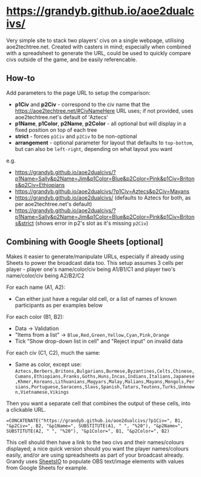 # https://grandyb.github.io/aoe2dualcivs/
Very simple site to stack two players' civs on a single webpage, utilising aoe2techtree.net.
Created with casters in mind; especially when combined with a spreadsheet to generate the URL, could be used to quickly compare civs outside of the game, and be easily referencable.

## How-to
Add parameters to the page URL to setup the comparison:

- **p1Civ** and **p2Civ** - correspond to the civ name that the https://aoe2techtree.net/#CivNameHere URL uses; if not provided, uses aoe2techtree.net's default of 'Aztecs'
- **p1Name**, **p1Color**, **p2Name**, **p2Color** - all optional but will display in a fixed position on top of each tree
- **strict** - forces `p1Civ` and `p2Civ` to be non-optional
- **arrangement** - optional parameter for layout that defaults to `top-bottom`, but can also be `left-right`, depending on what layout you want

e.g.
- https://grandyb.github.io/aoe2dualcivs/?p1Name=Sally&p2Name=Jim&p1Color=Blue&p2Color=Pink&p1Civ=Britons&p2Civ=Ethiopians
- https://grandyb.github.io/aoe2dualcivs/?p1Civ=Aztecs&p2Civ=Mayans
- https://grandyb.github.io/aoe2dualcivs/ (defaults to Aztecs for both, as per aoe2techtree.net's default)
- https://grandyb.github.io/aoe2dualcivs/?p1Name=Sally&p2Name=Jim&p1Color=Blue&p2Color=Pink&p1Civ=Britons&strict (shows error in p2's slot as it's missing `p2Civ`)

## Combining with Google Sheets [optional]
Makes it easier to generate/manipulate URLs, especially if already using Sheets to power the broadcast data too.
This setup assumes 3 cells per player - player one's name/color/civ being A1/B1/C1 and player two's name/color/civ being A2/B2/C2

For each name (A1, A2):
- Can either just have a regular old cell, or a list of names of known participants as per examples below

For each color (B1, B2):
- Data -> Validation
- "Items from a list" -> `Blue,Red,Green,Yellow,Cyan,Pink,Orange`
- Tick "Show drop-down list in cell" and "Reject input" on invalid data

For each civ (C1, C2), much the same:
- Same as color, except use: `Aztecs,Berbers,Britons,Bulgarians,Burmese,Byzantines,Celts,Chinese,Cumans,Ethiopians,Franks,Goths,Huns,Incas,Indians,Italians,Japanese,Khmer,Koreans,Lithuanians,Magyars,Malay,Malians,Mayans,Mongols,Persians,Portuguese,Saracens,Slavs,Spanish,Tatars,Teutons,Turks,Unknown,Vietnamese,Vikings`

Then you want a separate cell that combines the output of these cells, into a clickable URL.

`=CONCATENATE("https://grandyb.github.io/aoe2dualcivs/?p1Civ=", B1, "&p2Civ=", B2, "&p1Name=", SUBSTITUTE(A1, " ", "%20"), "&p2Name=", SUBSTITUTE(A2, " ", "%20"), "&p1Color=", B1, "&p2Color=", B2)`

This cell should then have a link to the two civs and their names/colours displayed; a nice quick version should you want the player names/colours easily, and/or are using spreadsheets as part of your broadcast already. Grandy uses [SheetsIO](https://github.com/GrandyB/SheetsIO) to populate OBS text/image elements with values from Google Sheets for example.

